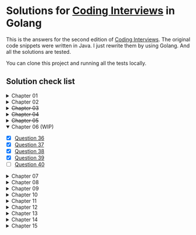 # Solutions for [Coding Interviews](http://www.broadview.com.cn/book/6858) in Golang

This is the answers for the second edition of [Coding Interviews](http://www.broadview.com.cn/book/6858).
The original code snippets were written in Java. I just rewrite them by using Golang. And all the solutions are tested.

You can clone this project and running all the tests locally.

## Solution check list

<details>
<summary>Chapter 01</summary>

- [ ] [Question 1](chapter01/question1.go)
- [ ] [Question 2](chapter01/question2.go)
- [ ] [Question 3](chapter01/question3.go)
- [ ] [Question 4](chapter01/question4.go)
- [ ] [Question 5](chapter01/question5.go)
</details>

<details>
<summary>Chapter 02</summary>

- [ ] [Question 6](chapter02/question6.go)
- [ ] [Question 7](chapter02/question7.go)
- [ ] [Question 8](chapter02/question8.go)
- [ ] [Question 9](chapter02/question9.go)
- [ ] [Question 10](chapter02/question10.go)
- [ ] [Question 11](chapter02/question11.go)
- [ ] [Question 12](chapter02/question12.go)
- [ ] [Question 13](chapter02/question13.go)
</details>

<details>
<summary><del>Chapter 03</del></summary>

- [x] [Question 14](chapter03/question14.go)
- [x] [Question 15](chapter03/question15.go)
- [x] [Question 16](chapter03/question16.go)
- [x] [Question 17](chapter03/question17.go)
- [x] [Question 18](chapter03/question18.go)
- [x] [Question 19](chapter03/question19.go)
- [x] [Question 20](chapter03/question20.go)
</details>

<details>
<summary><del>Chapter 04</del></summary>

- [x] [Question 21](chapter04/question21.go)
- [x] [Question 22](chapter04/question22.go)
- [x] [Question 23](chapter04/question23.go)
- [x] [Question 24](chapter04/question24.go)
- [x] [Question 25](chapter04/question25.go)
- [x] [Question 26](chapter04/question26.go)
- [x] [Question 27](chapter04/question27.go)
- [x] [Question 28](chapter04/question28.go)
- [x] [Question 29](chapter04/question29.go)
</details>

<details>
<summary><del>Chapter 05</del></summary>

- [x] [Question 30](chapter05/question30.go)
- [x] [Question 31](chapter05/question31.go)
- [x] [Question 32](chapter05/question32.go)
- [x] [Question 33](chapter05/question33.go)
- [x] [Question 34](chapter05/question34.go)
- [x] [Question 35](chapter05/question35.go)
</details>

<details open>
<summary>Chapter 06 (WIP)</summary>

- [x] [Question 36](chapter06/question36.go)
- [x] [Question 37](chapter06/question37.go)
- [x] [Question 38](chapter06/question38.go)
- [x] [Question 39](chapter06/question39.go)
- [ ] [Question 40](chapter06/question40.go)
</details>

<details>
<summary>Chapter 07</summary>

- [ ] [Question 41](chapter07/question41.go)
- [ ] [Question 42](chapter07/question42.go)
- [ ] [Question 43](chapter07/question43.go)
- [ ] [Question 44](chapter07/question44.go)
- [ ] [Question 45](chapter07/question45.go)
- [ ] [Question 46](chapter07/question46.go)
</details>

<details>
<summary>Chapter 08</summary>

- [ ] [Question 47](chapter08/question47.go)
- [ ] [Question 48](chapter08/question48.go)
- [ ] [Question 49](chapter08/question49.go)
- [ ] [Question 50](chapter08/question50.go)
- [ ] [Question 51](chapter08/question51.go)
- [ ] [Question 52](chapter08/question52.go)
- [ ] [Question 53](chapter08/question53.go)
- [ ] [Question 54](chapter08/question54.go)
- [ ] [Question 55](chapter08/question55.go)
- [ ] [Question 56](chapter08/question56.go)
- [ ] [Question 57](chapter08/question57.go)
- [ ] [Question 58](chapter08/question58.go)
</details>

<details>
<summary>Chapter 09</summary>

- [ ] [Question 59](chapter09/question59.go)
- [ ] [Question 60](chapter09/question60.go)
- [ ] [Question 61](chapter09/question61.go)
</details>

<details>
<summary>Chapter 10</summary>

- [ ] [Question 62](chapter10/question62.go)
- [ ] [Question 63](chapter10/question63.go)
- [ ] [Question 64](chapter10/question64.go)
- [ ] [Question 65](chapter10/question65.go)
- [ ] [Question 66](chapter10/question66.go)
- [ ] [Question 67](chapter10/question67.go)
</details>

<details>
<summary>Chapter 11</summary>

- [ ] [Question 68](chapter11/question68.go)
- [ ] [Question 69](chapter11/question69.go)
- [ ] [Question 70](chapter11/question70.go)
- [ ] [Question 71](chapter11/question71.go)
- [ ] [Question 72](chapter11/question72.go)
- [ ] [Question 73](chapter11/question73.go)
</details>

<details>
<summary>Chapter 12</summary>

- [ ] [Question 74](chapter12/question74.go)
- [ ] [Question 75](chapter12/question75.go)
- [ ] [Question 76](chapter12/question76.go)
- [ ] [Question 77](chapter12/question77.go)
- [ ] [Question 78](chapter12/question78.go)
</details>

<details>
<summary>Chapter 13</summary>

- [ ] [Question 79](chapter13/question79.go)
- [ ] [Question 80](chapter13/question80.go)
- [ ] [Question 81](chapter13/question81.go)
- [ ] [Question 82](chapter13/question82.go)
- [ ] [Question 83](chapter13/question83.go)
- [ ] [Question 84](chapter13/question84.go)
- [ ] [Question 85](chapter13/question85.go)
- [ ] [Question 86](chapter13/question86.go)
- [ ] [Question 87](chapter13/question87.go)
</details>

<details>
<summary>Chapter 14</summary>

- [ ] [Question 88](chapter14/question88.go)
- [ ] [Question 89](chapter14/question89.go)
- [ ] [Question 90](chapter14/question90.go)
- [ ] [Question 91](chapter14/question91.go)
- [ ] [Question 92](chapter14/question92.go)
- [ ] [Question 93](chapter14/question93.go)
- [ ] [Question 94](chapter14/question94.go)
- [ ] [Question 95](chapter14/question95.go)
- [ ] [Question 96](chapter14/question96.go)
- [ ] [Question 97](chapter14/question97.go)
- [ ] [Question 98](chapter14/question98.go)
- [ ] [Question 99](chapter14/question99.go)
- [ ] [Question 100](chapter14/question100.go)
- [ ] [Question 101](chapter14/question101.go)
- [ ] [Question 102](chapter14/question102.go)
- [ ] [Question 103](chapter14/question103.go)
</details>

<details>
<summary>Chapter 15</summary>

- [ ] [Question 104](chapter15/question104.go)
- [ ] [Question 105](chapter15/question105.go)
- [ ] [Question 106](chapter15/question106.go)
- [ ] [Question 107](chapter15/question107.go)
- [ ] [Question 108](chapter15/question108.go)
- [ ] [Question 109](chapter15/question109.go)
- [ ] [Question 110](chapter15/question110.go)
- [ ] [Question 111](chapter15/question111.go)
- [ ] [Question 112](chapter15/question112.go)
- [ ] [Question 113](chapter15/question113.go)
- [ ] [Question 114](chapter15/question114.go)
- [ ] [Question 115](chapter15/question115.go)
- [ ] [Question 116](chapter15/question116.go)
- [ ] [Question 117](chapter15/question117.go)
- [ ] [Question 118](chapter15/question118.go)
- [ ] [Question 119](chapter15/question119.go)
</details>
